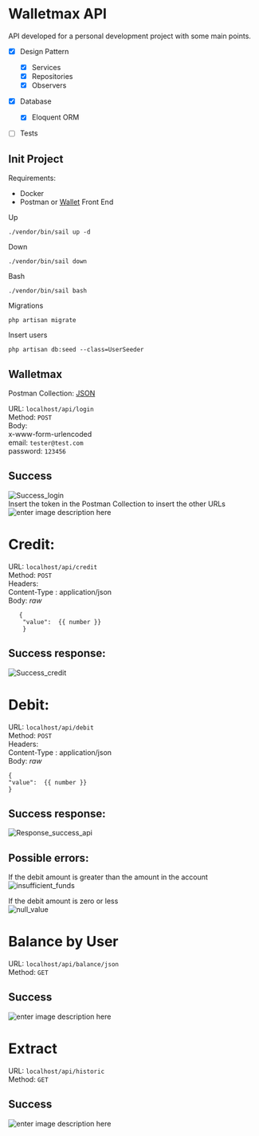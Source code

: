 # Walletmax API

API developed for a personal development project with some main points.

- [x] Design Pattern
    - [x] Services
    - [x] Repositories
    - [x] Observers
- [x] Database
    - [x] Eloquent ORM
- [ ] Tests


## Init Project
Requirements:

- Docker
- Postman or [Wallet](https://github.com/rflcnunes/walletmax_front) Front End

Up

    ./vendor/bin/sail up -d


Down

    ./vendor/bin/sail down


Bash

    ./vendor/bin/sail bash

Migrations

    php artisan migrate


Insert users

    php artisan db:seed --class=UserSeeder

## Walletmax
Postman Collection: [JSON](https://www.getpostman.com/collections/8b870586e90cd7067caa)

URL: `localhost/api/login` <br>
Method: `POST` <br>
    Body: <br>
    x-www-form-urlencoded <br>
    email: `tester@test.com` <br>
    password: `123456` <br>

## Success

![Success_login](https://i.ibb.co/H4hsjkB/Screen-Shot-2022-05-29-at-8-24-01-PM.png) <br>
Insert the token in the Postman Collection to insert the other URLs
![enter image description here](https://i.ibb.co/1GFYTy7/Screen-Shot-2022-05-29-at-8-45-55-PM.png)


# Credit:
URL: `localhost/api/credit` <br>
Method: `POST` <br>
Headers: <br>
Content-Type : application/json <br>
Body: *raw* <br>

       {
        "value":  {{ number }} 
        }

## Success response:

![Success_credit](https://i.ibb.co/cTGSBsF/Screen-Shot-2022-05-29-at-8-25-51-PM.png)

# Debit:
URL: `localhost/api/debit` <br>
Method: `POST` <br>
Headers: <br>
Content-Type : application/json <br>
Body: *raw* <br>

    {
    "value":  {{ number }} 
    }


## Success response:

![Response_success_api](https://i.ibb.co/CWchM2J/Screen-Shot-2022-05-29-at-8-19-13-PM.png)

## Possible errors:

If the debit amount is greater than the amount in the account <br>
![insufficient_funds](https://i.ibb.co/GR6y1Jn/Screen-Shot-2022-05-29-at-8-27-08-PM.png)

If the debit amount is zero or less <br>
![null_value](https://i.ibb.co/BKNmxxn/Screen-Shot-2022-05-29-at-8-28-22-PM.png)

# Balance by User

URL: `localhost/api/balance/json`  <br>
Method: `GET`  <br>

## Success

![enter image description here](https://i.ibb.co/WHPJxwK/Screen-Shot-2022-05-29-at-8-38-41-PM.png)

# Extract
URL: `localhost/api/historic`  <br>
Method: `GET`  <br>

## Success
![enter image description here](https://i.ibb.co/9rkzk2K/Screen-Shot-2022-05-29-at-8-43-47-PM.png)
